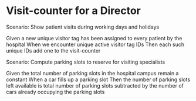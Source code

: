 # Visit-counter for a Director

Scenario: Show patient visits during working days and holidays

  Given a new unique visitor tag has been assigned to every
  patient by the hospital
  When we encounter unique active visitor tag IDs
  Then each such unique IDs add one to the visit-counter
  
Scenario: Compute parking slots to reserve for visiting specialists

  Given the total number of parking slots in the hospital campus
  remain a constant
  When a car fills up a parking slot
  Then the number of parking slots left available is total
  number of parking slots subtracted by the number of cars
  already occupying the parking slots
  